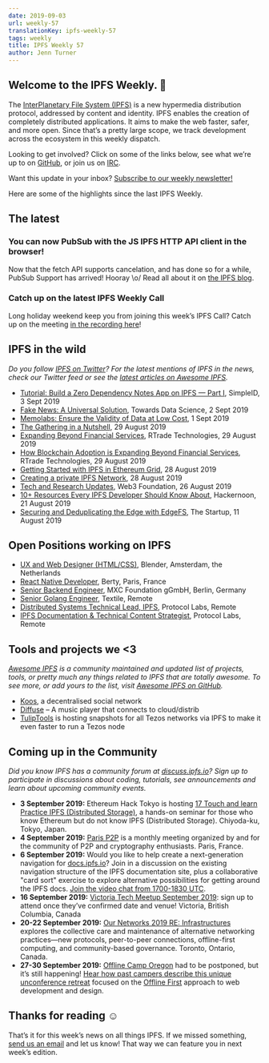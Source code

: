 ```yaml
---
date: 2019-09-03
url: weekly-57
translationKey: ipfs-weekly-57
tags: weekly
title: IPFS Weekly 57
author: Jenn Turner
---
```


## Welcome to the IPFS Weekly. 👋

The [InterPlanetary File System (IPFS)](https://ipfs.io/) is a new hypermedia distribution protocol, addressed by content and identity. IPFS enables the creation of completely distributed applications. It aims to make the web faster, safer, and more open. Since that’s a pretty large scope, we track development across the ecosystem in this weekly dispatch.

Looking to get involved? Click on some of the links below, see what we’re up to on [GitHub](https://github.com/ipfs), or join us on [IRC](https://riot.im/app/#/room/#ipfs:matrix.org).
 
Want this update in your inbox? [Subscribe to our weekly newsletter!](https://tinyletter.com/ipfsnewsletter)

Here are some of the highlights since the last IPFS Weekly.

## The latest


### You can now PubSub with the JS IPFS HTTP API client in the browser!
Now that the fetch API supports cancelation, and has done so for a while, PubSub Support has arrived! Hooray \o/ Read all about it on [the IPFS blog](https://blog.ipfs.io/2019-08-29-pubsub-in-the-browser/).

### Catch up on the latest IPFS Weekly Call
Long holiday weekend keep you from joining this week’s IPFS Call? Catch up on the meeting [in the recording here](https://www.youtube.com/watch?v=h-AVN4Z6w40)! 


## IPFS in the wild
*Do you follow [IPFS on Twitter](https://twitter.com/IPFSbot)? For the latest mentions of IPFS in the news, check our Twitter feed or see the [latest articles on Awesome IPFS](https://awesome.ipfs.io/articles/).* 

+ [Tutorial: Build a Zero Dependency Notes App on IPFS — Part I](https://medium.com/simpleid-dev-tools/tutorial-build-an-encrypted-notes-app-on-ipfs-part-i-39fb06fa95ce), SimpleID, 3 Sept 2019
+ [Fake News: A Universal Solution](https://towardsdatascience.com/fake-news-a-universal-solution-22895048f5e7), Towards Data Science, 2 Sept 2019
+ [Memolabs: Ensure the Validity of Data at Low Cost](https://medium.com/@memolabs/memolabs-ensure-the-validity-of-data-at-low-cost-6fd80d1c6024), 1 Sept 2019
+ [The Gathering in a Nutshell](https://medium.com/the-gathering/the-gathering-in-a-nutshell-eb5c81572b9c), 29 August 2019
+ [Expanding Beyond Financial Services](https://medium.com/rtrade-technologies/how-blockchain-adoption-is-expanding-beyond-financial-services-f0886d03da33), RTrade Technologies, 29 August 2019
+ [How Blockchain Adoption is Expanding Beyond Financial Services](https://medium.com/rtrade-technologies/how-blockchain-adoption-is-expanding-beyond-financial-services-f0886d03da33), RTrade Technologies, 29 August 2019
+ [Getting Started with IPFS in Ethereum Grid](https://medium.com/ethereum-grid/getting-started-with-ipfs-in-ethereum-grid-80875cd70e6), 28 August 2019
+ [Creating a private IPFS Network](https://medium.com/@danishshaikh42/creating-a-private-ipfs-network-246a92483d9c), 28 August 2019
+ [Tech and Research Updates](https://medium.com/web3foundation/tech-and-research-updates-464048c4c280), Web3 Foundation, 26 August 2019
+ [10+ Resources Every IPFS Developer Should Know About](https://hackernoon.com/10-resources-every-ipfs-developer-should-know-about-hc20w21gp), Hackernoon, 21 August 2019
+ [Securing and Deduplicating the Edge with EdgeFS](https://medium.com/swlh/securing-and-deduplicating-the-edge-with-edgefs-86d48e6f1be7), The Startup, 11 August 2019


## Open Positions working on IPFS

+ [UX and Web Designer (HTML/CSS)](https://www.blender.org/jobs/ux-and-web-designer-html-css/), Blender, Amsterdam, the Netherlands
+ [React Native Developer](https://berty.tech/jobs/react-native-developer/), Berty, Paris, France
+ [Senior Backend Engineer](https://www.golangprojects.com/golang-go-job-dcr-Senior-Backend-Engineer-Berlin-MXC-Foundation-gGmbH.html), MXC Foundation gGmbH, Berlin, Germany
+ [Senior Golang Engineer](https://www.golangprojects.com/golang-go-job-def-Senior-Golang-Engineer-Remote-Textile.html), Textile, Remote
+ [Distributed Systems Technical Lead, IPFS](https://jobs.lever.co/protocol/9283f9b0-de64-4e1f-a221-5d02b0202198), Protocol Labs, Remote
+ [IPFS Documentation & Technical Content Strategist](https://jobs.lever.co/protocol/e7db2c84-afd7-44a4-9a27-449c751d8289), Protocol Labs, Remote


## Tools and projects we <3
*[Awesome IPFS](https://awesome.ipfs.io/) is a community maintained and updated list of projects, tools, or pretty much any things related to IPFS that are totally awesome. To see more, or add yours to the list, visit [Awesome IPFS on GitHub](https://github.com/ipfs/awesome-ipfs).* 

+ [Koos](https://dev.to/lcoenen/koos-a-decentralised-social-network-4mfd), a decentralised social network
+ [Diffuse](https://www.producthunt.com/posts/diffuse-2) – A music player that connects to cloud/distrib
+ [TulipTools](https://snapshots.tulip.tools/#/) is hosting snapshots for all Tezos networks via IPFS to make it even faster to run a Tezos node


## Coming up in the Community
*Did you know IPFS has a community forum at [discuss.ipfs.io](https://discuss.ipfs.io/)? Sign up to participate in discussions about coding, tutorials, see announcements and learn about upcoming community events.*


+ **3 September 2019:** Ethereum Hack Tokyo is hosting [17 Touch and learn Practice IPFS (Distributed Storage)](https://icovo-ag.connpass.com/event/144474/), a hands-on seminar for those who know Ethereum but do not know IPFS (Distributed Storage). Chiyoda-ku, Tokyo, Japan.
+ **4 September 2019:** [Paris P2P](https://www.meetup.com/Paris-P2P/events/263171540/) is a monthly meeting organized by and for the community of P2P and cryptography enthusiasts. Paris, France.
+ **6 September 2019:** Would you like to help create a next-generation navigation for [docs.ipfs.io](https://docs.ipfs.io/)? Join in a discussion on the existing navigation structure of the IPFS documentation site, plus a collaborative "card sort" exercise to explore alternative possibilities for getting around the IPFS docs. [Join the video chat from 1700-1830 UTC](http://protocol.zoom.us/my/docsforce).
+ **16 September 2019:** [Victoria Tech Meetup September 2019](https://ti.to/fission/victoria-sept-2019): sign up to attend once they’ve confirmed date and venue! Victoria, British Columbia, Canada
+ **20-22 September 2019:** [Our Networks 2019 RE: Infrastructures](https://ournetworks.ca/) explores the collective care and maintenance of alternative networking practices—new protocols, peer-to-peer connections, offline-first computing, and community-based governance. Toronto, Ontario, Canada.
+ **27-30 September 2019:** [Offline Camp Oregon](http://offlinefirst.org/camp) had to be postponed, but it’s still happening! [Hear how past campers describe this unique unconference retreat](https://youtu.be/FNtpPW_7H1k) focused on the [Offline First](http://offlinefirst.org/) approach to web development and design. 


## Thanks for reading ☺️

That’s it for this week’s news on all things IPFS. If we missed something, [send us an email](mailto:newsletter@ipfs.io) and let us know! That way we can feature you in next week’s edition. 
